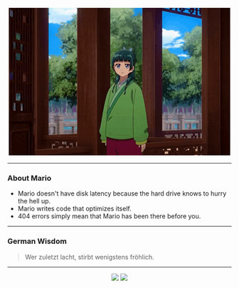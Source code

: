 <p align="center">
  <img src="assets/maomao.gif" />
</p>

---

### About Mario
- Mario doesn't have disk latency because the hard drive knows to hurry the hell up.
- Mario writes code that optimizes itself.
- 404 errors simply mean that Mario has been there before you.

---

### German Wisdom
> Wer zuletzt lacht, stirbt wenigstens fröhlich.

---

<p align="center">
  <a>
    <img height="180em" src="https://github-readme-stats-eight-theta.vercel.app/api?username=Torfkopp&show_icons=true&theme=dark&include_all_commits=true&count_private=true"/>
  </a>
  <a href="https://github.com/Torfkopp?tab=repositories">
    <img height="180em" src="https://github-readme-stats-eight-theta.vercel.app/api/top-langs/?username=torfkopp&layout=compact&theme=dark&langs_count=8&hide=java"/>
  </a>
</p>
